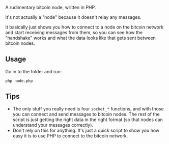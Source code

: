 A rudimentary bitcoin node, written in PHP.

It's not actually a "node" because it doesn't relay any messages.

It basically just shows you how to connect to a node on the bitcoin network and start receiving messages from them, so you can see how the "handshake" works and what the data looks like that gets sent between bitcoin nodes.

## Usage

Go in to the folder and run:

`php node.php`

## Tips

* The only stuff you really need is four `socket_*` functions, and with those you can connect and send messages to bitcoin nodes. The rest of the script is just getting the right data in the right format (so that nodes can understand your messages correctly).
* Don't rely on this for anything. It's just a quick script to show you how easy it is to use PHP to connect to the bitcoin network.
